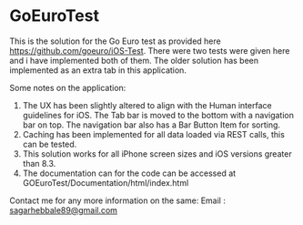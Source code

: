 # GoEuroTest

This is the solution for the Go Euro test as provided here https://github.com/goeuro/iOS-Test. There were two tests were given here and i have implemented both of them. The older solution has been implemented as an extra tab in this application.

Some notes on the application:

1. The UX has been slightly altered to align with the Human interface guidelines for iOS. The Tab bar is moved to the bottom with a navigation bar on top. The navigation bar also has a Bar Button Item for sorting.
2. Caching has been implemented for all data loaded via REST calls, this can be tested.
3. This solution works for all iPhone screen sizes and iOS versions greater than 8.3.
4. The documentation can for the code can be accessed at GOEuroTest/Documentation/html/index.html


Contact me for any more information on the same:
Email : sagarhebbale89@gmail.com
